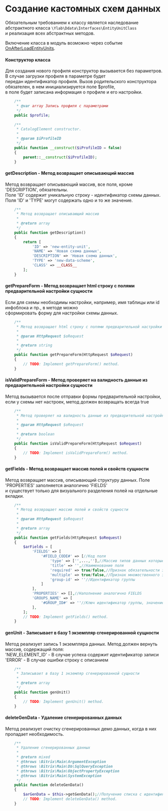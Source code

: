 # Создание кастомных схем данных

Обязательным требованием к классу является наследование абстрактного класса `\Ylab\Ddata\Interfaces\EntityUnitClass`</br>
и реализация всех абстрактных методов.

Включение класса в модуль возможно через событие [OnAfterLoadEntityUnits](../events/OnAfterLoadEntityUnits.md).

#### Конструктор класса
Для создания нового профиля конструктор вызывается без параметров. В случае загрузки профиля в параметре будет</br>
передан идентификатор профиля. Вызов родительского конструктора обязателен, в нем инициализируется поле $profile,</br>
в поле будет записана информация о профиле и его настройки.
```php
    /**
     * @var array Запись профиля с параметрами
     */
    public $profile;
    
    /**
     * CatalogElement constructor.
     *
     * @param $iProfileID
     */
    public function __construct($iProfileID = false)
    {
        parent::__construct($iProfileID);
    }
```

#### getDescription - Метод возвращает описывающий массив
Метод возвращает описывающий массив, все поля, кроме 'DESCRIPTION', обязательны.</br>
Поле 'ID' содержит уникальную строку - идентификатор схемы данных.</br>
Поля 'ID' и 'TYPE' могут содержать одно и то же значение.
```php
    /**
     * Метод возвращает описывающий массив
     *
     * @return array
     */
    public function getDescription()
    {
        return [
            'ID' => 'new-entity-unit',
            'NAME' => 'Новая схема данных',
            'DESCRIPTION' => 'Новая схема данных',
            'TYPE' => 'new-data-scheme',
            'CLASS' => __CLASS__
        ];
    }
```

#### getPrepareForm - Метод возвращает html строку с полями предварительной настройки сущности
Если для схемы необходимы настройки, например, имя таблицы или id инфоблока и пр., в методе можно</br>
сформировать форму для настройки схемы данных.
```php
    /**
     * Метод возвращает html строку с полями предварительной настройки сущности
     *
     * @param HttpRequest $oRequest
     *
     * @return string
     */
    public function getPrepareForm(HttpRequest $oRequest)
    {
        // TODO: Implement getPrepareForm() method.
    }
```

#### isValidPrepareForm - Метод проверяет на валидность данные из предварительной настройки сущности
Метод вызывается после отправки формы предварительной настройки,</br>
если у схемы нет настроек, метод должен возвращать всегда true
```php
    /**
     * Метод проверяет на валидность данные из предварительной настройки сущности
     *
     * @param HttpRequest $oRequest
     *
     * @return boolean
     */
    public function isValidPrepareForm(HttpRequest $oRequest)
    {
        // TODO: Implement isValidPrepareForm() method.
    }
```

#### getFields - Метод возвращает массив полей и свойств сущности
Метод возвращает массив, описывающий структуру данных. Поле 'PROPERTIES' заполняется аналогично 'FIELDS'</br>
и существует только для визуального разделения полей на отдельные вкладки. 
```php
    /**
     * Метод возвращает массив полей и свойств сущности
     *
     * @param HttpRequest $oRequest
     *
     * @return array
     */
    public function getFields(HttpRequest $oRequest)
    {
        $arFields = [
            'FIELDS' => [
                '#FIELD_CODE#' => [//Код поля
                    'type' => ['',...,''],//Массив типов данных которые может принимать поле
                    'title' => '',//Наименование поля
                    'required' => true/false,//Признак обязательности заполнения поля
                    'multiple' => true/false,//Признак множественного заполнения поля
                    'group-id' => ''//Идентификатор группы
                ]
            ],
            'PROPERTIES' => [],//Наполнение аналогично FIELDS
            'GROUPS_NAME' => [
                '#GROUP_ID#' => ''//Ключ идентификатор группы, значение наименование группы
            ],
        ];
        // TODO: Implement getFields() method.
    }
```

#### genUnit - Записывает в базу 1 экземпляр сгенерированной сущности
Метод реализует запись 1 экземпляра данных. Метод должен вернуть массив, содержащий поля:</br>
'NEW_ELEMENT_ID' - В случае успеха содержит идентификатор записи</br>
'ERROR' - В случае ошибки строку с описанием
```php
    /**
     * Записывает в базу 1 экземляр сгенерированной сущности
     *
     * @return array
     */
    public function genUnit()
    {
        // TODO: Implement genUnit() method.
    }
```

#### deleteGenData - Удаление сгенерированных данных
Метод реализует очистку сгенерированных демо данных, когда в них пропадает необходимость.
```php
    /**
     * Удаление сгенерированных данных
     *
     * @return mixed
     * @throws \Bitrix\Main\ArgumentException
     * @throws \Bitrix\Main\Db\SqlQueryException
     * @throws \Bitrix\Main\ObjectPropertyException
     * @throws \Bitrix\Main\SystemException
     */
    public function deleteGenData()
    {
        $arGenData = $this->getGenData();//Получение списка с идентификаторами сгенерированных записей
        // TODO: Implement deleteGenData() method.
    }
```